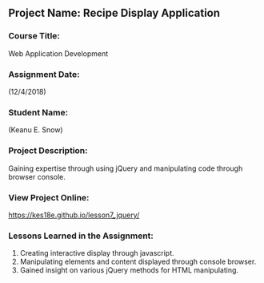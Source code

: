 ## Project Name:  Recipe Display Application

### Course Title:
Web Application Development

### Assignment Date:  
(12/4/2018)

### Student Name:  
(Keanu E. Snow)

### Project Description:
Gaining expertise through using jQuery and manipulating code through browser console.

### View Project Online:
https://kes18e.github.io/lesson7_jquery/

### Lessons Learned in the Assignment:
1. Creating interactive display through javascript.
2. Manipulating elements and content displayed through console browser.
3. Gained insight on various jQuery methods for HTML manipulating.

